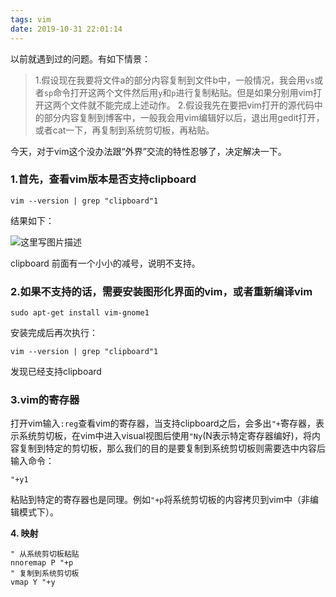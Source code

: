 ```yaml
---
tags: vim
date: 2019-10-31 22:01:14
---
```


以前就遇到过的问题。有如下情景：

> 1.假设现在我要将文件a的部分内容复制到文件b中，一般情况，我会用`vs`或者`sp`命令打开这两个文件然后用`y`和`p`进行复制粘贴。但是如果分别用vim打开这两个文件就不能完成上述动作。 
> 2.假设我先在要把vim打开的源代码中的部分内容复制到博客中，一般我会用vim编辑好以后，退出用gedit打开，或者cat一下，再复制到系统剪切板，再粘贴。

今天，对于vim这个没办法跟“外界”交流的特性忍够了，决定解决一下。

### **1.首先，查看vim版本是否支持clipboard**

```
vim --version | grep "clipboard"1
```

结果如下： 

![这里写图片描述](https://img-blog.csdn.net/20161215215734971?watermark/2/text/aHR0cDovL2Jsb2cuY3Nkbi5uZXQvemhhbmd4aWFvOTM=/font/5a6L5L2T/fontsize/400/fill/I0JBQkFCMA==/dissolve/70/gravity/SouthEast)

clipboard 前面有一个小小的减号，说明不支持。

### **2.如果不支持的话，需要安装图形化界面的vim，或者重新编译vim**

```
sudo apt-get install vim-gnome1
```
<!--more-->
安装完成后再次执行：

```
vim --version | grep "clipboard"1
```

发现已经支持clipboard

### **3.vim的寄存器**

打开vim输入`:reg`查看vim的寄存器，当支持clipboard之后，会多出`"+`寄存器，表示系统剪切板，在vim中进入visual视图后使用`"Ny`(N表示特定寄存器编好)，将内容复制到特定的剪切板，那么我们的目的是要复制到系统剪切板则需要选中内容后输入命令：

```
"+y1
```

粘贴到特定的寄存器也是同理。例如`"+p`将系统剪切板的内容拷贝到vim中（非编辑模式下）。



**4. 映射**

```vim
" 从系统剪切板粘贴
nnoremap P "+p
" 复制到系统剪切板
vmap Y "+y
```



